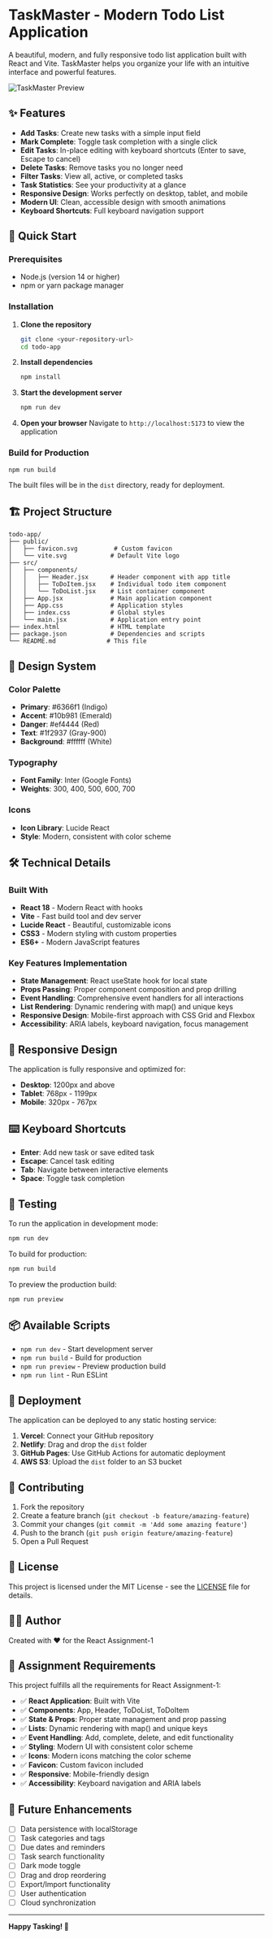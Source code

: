 # TaskMaster - Modern Todo List Application

A beautiful, modern, and fully responsive todo list application built with React and Vite. TaskMaster helps you organize your life with an intuitive interface and powerful features.

![TaskMaster Preview](https://via.placeholder.com/800x400/6366f1/ffffff?text=TaskMaster+Preview)

## ✨ Features

- **Add Tasks**: Create new tasks with a simple input field
- **Mark Complete**: Toggle task completion with a single click
- **Edit Tasks**: In-place editing with keyboard shortcuts (Enter to save, Escape to cancel)
- **Delete Tasks**: Remove tasks you no longer need
- **Filter Tasks**: View all, active, or completed tasks
- **Task Statistics**: See your productivity at a glance
- **Responsive Design**: Works perfectly on desktop, tablet, and mobile
- **Modern UI**: Clean, accessible design with smooth animations
- **Keyboard Shortcuts**: Full keyboard navigation support

## 🚀 Quick Start

### Prerequisites

- Node.js (version 14 or higher)
- npm or yarn package manager

### Installation

1. **Clone the repository**
   ```bash
   git clone <your-repository-url>
   cd todo-app
   ```

2. **Install dependencies**
   ```bash
   npm install
   ```

3. **Start the development server**
   ```bash
   npm run dev
   ```

4. **Open your browser**
   Navigate to `http://localhost:5173` to view the application

### Build for Production

```bash
npm run build
```

The built files will be in the `dist` directory, ready for deployment.

## 🏗️ Project Structure

```
todo-app/
├── public/
│   ├── favicon.svg          # Custom favicon
│   └── vite.svg            # Default Vite logo
├── src/
│   ├── components/
│   │   ├── Header.jsx      # Header component with app title
│   │   ├── ToDoItem.jsx    # Individual todo item component
│   │   └── ToDoList.jsx    # List container component
│   ├── App.jsx             # Main application component
│   ├── App.css             # Application styles
│   ├── index.css           # Global styles
│   └── main.jsx            # Application entry point
├── index.html              # HTML template
├── package.json            # Dependencies and scripts
└── README.md              # This file
```

## 🎨 Design System

### Color Palette
- **Primary**: #6366f1 (Indigo)
- **Accent**: #10b981 (Emerald)
- **Danger**: #ef4444 (Red)
- **Text**: #1f2937 (Gray-900)
- **Background**: #ffffff (White)

### Typography
- **Font Family**: Inter (Google Fonts)
- **Weights**: 300, 400, 500, 600, 700

### Icons
- **Icon Library**: Lucide React
- **Style**: Modern, consistent with color scheme

## 🛠️ Technical Details

### Built With
- **React 18** - Modern React with hooks
- **Vite** - Fast build tool and dev server
- **Lucide React** - Beautiful, customizable icons
- **CSS3** - Modern styling with custom properties
- **ES6+** - Modern JavaScript features

### Key Features Implementation
- **State Management**: React useState hook for local state
- **Props Passing**: Proper component composition and prop drilling
- **Event Handling**: Comprehensive event handlers for all interactions
- **List Rendering**: Dynamic rendering with map() and unique keys
- **Responsive Design**: Mobile-first approach with CSS Grid and Flexbox
- **Accessibility**: ARIA labels, keyboard navigation, focus management

## 📱 Responsive Design

The application is fully responsive and optimized for:
- **Desktop**: 1200px and above
- **Tablet**: 768px - 1199px
- **Mobile**: 320px - 767px

## ⌨️ Keyboard Shortcuts

- **Enter**: Add new task or save edited task
- **Escape**: Cancel task editing
- **Tab**: Navigate between interactive elements
- **Space**: Toggle task completion

## 🧪 Testing

To run the application in development mode:

```bash
npm run dev
```

To build for production:

```bash
npm run build
```

To preview the production build:

```bash
npm run preview
```

## 📦 Available Scripts

- `npm run dev` - Start development server
- `npm run build` - Build for production
- `npm run preview` - Preview production build
- `npm run lint` - Run ESLint

## 🚀 Deployment

The application can be deployed to any static hosting service:

1. **Vercel**: Connect your GitHub repository
2. **Netlify**: Drag and drop the `dist` folder
3. **GitHub Pages**: Use GitHub Actions for automatic deployment
4. **AWS S3**: Upload the `dist` folder to an S3 bucket

## 🤝 Contributing

1. Fork the repository
2. Create a feature branch (`git checkout -b feature/amazing-feature`)
3. Commit your changes (`git commit -m 'Add some amazing feature'`)
4. Push to the branch (`git push origin feature/amazing-feature`)
5. Open a Pull Request

## 📄 License

This project is licensed under the MIT License - see the [LICENSE](LICENSE) file for details.

## 👨‍💻 Author

Created with ❤️ for the React Assignment-1

## 🎯 Assignment Requirements

This project fulfills all the requirements for React Assignment-1:

- ✅ **React Application**: Built with Vite
- ✅ **Components**: App, Header, ToDoList, ToDoItem
- ✅ **State & Props**: Proper state management and prop passing
- ✅ **Lists**: Dynamic rendering with map() and unique keys
- ✅ **Event Handling**: Add, complete, delete, and edit functionality
- ✅ **Styling**: Modern UI with consistent color scheme
- ✅ **Icons**: Modern icons matching the color scheme
- ✅ **Favicon**: Custom favicon included
- ✅ **Responsive**: Mobile-friendly design
- ✅ **Accessibility**: Keyboard navigation and ARIA labels

## 🔮 Future Enhancements

- [ ] Data persistence with localStorage
- [ ] Task categories and tags
- [ ] Due dates and reminders
- [ ] Task search functionality
- [ ] Dark mode toggle
- [ ] Drag and drop reordering
- [ ] Export/Import functionality
- [ ] User authentication
- [ ] Cloud synchronization

---

**Happy Tasking! 🎉**